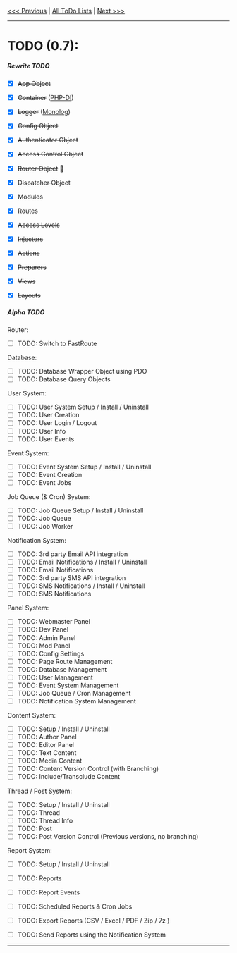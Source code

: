 
[<<< Previous](todo-0.6.0.0-rewrite-pre-alpha.md) | [All ToDo Lists](todo-index.md) | [Next >>>](todo-0.7.6.0-alpha.md)

---

# TODO (0.7):



##### Rewrite TODO

- [x] <del>App Object</del>
- [x] <del>Container</del> ([PHP-DI](https://github.com/PHP-DI/PHP-DI))
- [x] <del>Logger</del> ([Monolog](https://github.com/Seldaek/monolog))
- [x] <del>Config Object</del>
- [x] <del>Authenticator Object</del>
- [x] <del>Access Control Object</del>
- [x] <del>Router Object</del> :wrench:
- [x] <del>Dispatcher Object</del>
- [x] <del>Modules</del>
- [x] <del>Routes</del>
- [x] <del>Access Levels</del>
- [x] <del>Injectors</del>
- [x] <del>Actions</del>
- [x] <del>Preparers</del>
- [x] <del>Views</del>
- [x] <del>Layouts</del>


##### Alpha TODO

Router:
- [ ] TODO: Switch to FastRoute

Database:
- [ ] TODO: Database Wrapper Object using PDO
- [ ] TODO: Database Query Objects

User System:
- [ ] TODO: User System Setup / Install / Uninstall
- [ ] TODO: User Creation
- [ ] TODO: User Login / Logout
- [ ] TODO: User Info
- [ ] TODO: User Events

Event System:
- [ ] TODO: Event System Setup / Install / Uninstall
- [ ] TODO: Event Creation
- [ ] TODO: Event Jobs

Job Queue (& Cron) System:
- [ ] TODO: Job Queue Setup / Install / Uninstall
- [ ] TODO: Job Queue
- [ ] TODO: Job Worker

Notification System:
- [ ] TODO: 3rd party Email API integration
- [ ] TODO: Email Notifications / Install / Uninstall
- [ ] TODO: Email Notifications
- [ ] TODO: 3rd party SMS API integration
- [ ] TODO: SMS Notifications / Install / Uninstall
- [ ] TODO: SMS Notifications

Panel System:
- [ ] TODO: Webmaster Panel
- [ ] TODO: Dev Panel
- [ ] TODO: Admin Panel
- [ ] TODO: Mod Panel
- [ ] TODO: Config Settings
- [ ] TODO: Page Route Management
- [ ] TODO: Database Management
- [ ] TODO: User Management
- [ ] TODO: Event System Management
- [ ] TODO: Job Queue / Cron Management
- [ ] TODO: Notification System Management

Content System:
- [ ] TODO: Setup / Install / Uninstall
- [ ] TODO: Author Panel
- [ ] TODO: Editor Panel
- [ ] TODO: Text Content
- [ ] TODO: Media Content
- [ ] TODO: Content Version Control (with Branching)
- [ ] TODO: Include/Transclude Content

Thread / Post System:
- [ ] TODO: Setup / Install / Uninstall
- [ ] TODO: Thread
- [ ] TODO: Thread Info
- [ ] TODO: Post
- [ ] TODO: Post Version Control (Previous versions, no branching)

Report System:
- [ ] TODO: Setup / Install / Uninstall
- [ ] TODO: Reports
- [ ] TODO: Report Events
- [ ] TODO: Scheduled Reports & Cron Jobs
- [ ] TODO: Export Reports (CSV / Excel / PDF / Zip / 7z )
- [ ] TODO: Send Reports using the Notification System


---

